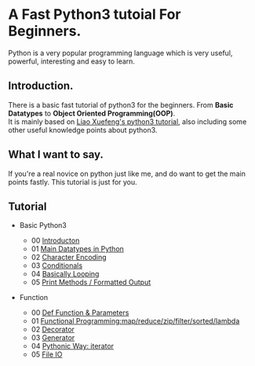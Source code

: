 # A Fast Python3 tutoial For Beginners.  
Python is a very popular programming language which is very useful, powerful, interesting and easy to learn.  

## Introduction.
There is a basic fast tutorial of python3 for the beginners. From **Basic Datatypes** to **Object Oriented Programming(OOP)**.   
It is mainly based on [Liao Xuefeng's python3 tutorial][1], also including some other useful knowledge points about python3.  

## What I want to say.
If you're a real novice on python just like me, and do want to get the main points fastly. This tutorial is just for you.

## Tutorial
+ Basic Python3
  * 00 [Introducton][10]
  * 01 [Main Datatypes in Python][11]
  * 02 [Character Encoding][12]  
  * 03 [Conditionals][13]  
  * 04 [Basically Looping][14]  
  * 05 [Print Methods / Formatted Output][15]  

+ Function
  * 00 [Def Function & Parameters][20]
  * 01 [Functional Programming:map/reduce/zip/filter/sorted/lambda][21]
  * 02 [Decorator][22]
  * 03 [Generator][23]
  * 04 [Pythonic Way: iterator][24]
  * 05 [File IO][25]













[1]: https://www.liaoxuefeng.com/wiki/0014316089557264a6b348958f449949df42a6d3a2e542c000

[10]: https://github.com/Huixxi/Python3-For-Novice/blob/master/00%20Basic%20Python3/00_Introduction.ipynb
[11]: https://github.com/Huixxi/Python3-For-Novice/blob/master/00%20Basic%20Python3/01_Main_Datatypes.ipynb
[12]: https://github.com/Huixxi/Python3-For-Novice/blob/master/00%20Basic%20Python3/02_Character_Encoding.ipynb
[13]: https://github.com/Huixxi/Python3-For-Novice/blob/master/00%20Basic%20Python3/03_Conditionals.ipynb
[14]: https://github.com/Huixxi/Python3-For-Novice/blob/master/00%20Basic%20Python3/04_Basically_Looping.ipynb
[15]: https://github.com/Huixxi/Python3-For-Novice/blob/master/00%20Basic%20Python3/05_Print_Methods.ipynb

[20]: https://github.com/Huixxi/Python3-For-Novice/blob/master/01%20Function/00_Def_Function.ipynb
[21]: https://github.com/Huixxi/Python3-For-Novice/blob/master/01%20Function/01_Functional_Programming.ipynb
[22]: https://github.com/Huixxi/Python3-For-Novice/blob/master/01%20Function/02_Decorator.ipynb
[23]: https://github.com/Huixxi/Python3-For-Novice/blob/master/01%20Function/03_Generator.ipynb
[24]: https://github.com/Huixxi/Python3-For-Novice/blob/master/01%20Function/04_Pythonic_Way.ipynb
[25]: https://github.com/Huixxi/Python3-For-Novice/blob/master/01%20Function/05_FILE_IO.ipynb








